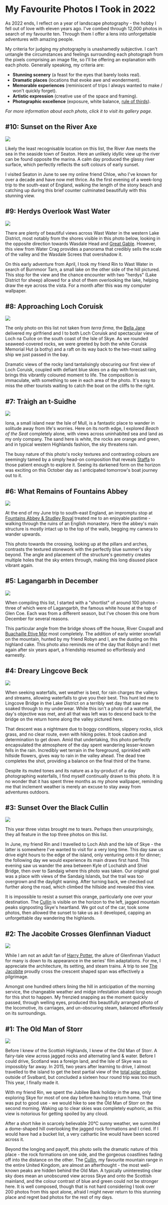 # My Favourite Photos I Took in 2022

As 2022 ends, I reflect on a year of landscape photography - the hobby I fell out of love with eleven years ago. I've combed through 12,000 photos in search of my favourite ten. Through them I offer a lens into unforgettable adventures with amazing people.

My criteria for judging my photography is unashamedly subjective. I can't untangle the circumstances and feelings surrounding each photograph from the pixels comprising an image file, so I'll be offering an explanation with each photo. Generally speaking, my criteria are:

- **Stunning scenery** (a feast for the eyes that barely looks real).
- **Dramatic places** (locations that evoke awe and wonderment).
- **Memorable experiences** (reminiscent of trips I always wanted to make / won't quickly forget).
- **Artistic expression** (creative use of the space and framing).
- **Photographic excellence** (exposure, white balance, [rule of thirds](https://en.wikipedia.org/wiki/Rule_of_thirds)).

*For more information about each photo, click it to visit its gallery page.*

## #10: Sunset on the River Axe

<img src="../../public/photos/sunset-on-the-river-axe.jpeg" />

Likely the least recognisable location on this list, the River Axe meets the sea in the seaside town of Seaton. Here an unlikely idyllic view up the river can be found opposite the marina. A calm day produced the glassy river surface, which perfectly reflects the soft colours of early sunset.

I visited Seaton in June to see my online friend Chloe, who I've known for over a decade and have now met thrice. As the first evening of a week-long trip to the south-east of England, walking the length of the stony beach and catching up during this brief counter culminated beautifully with this stunning view.

## #9: Herdys Overlook Wast Water

<img src="../../public/photos/herdys-overlook-wast-water.jpeg" />

There are plenty of beautiful views across Wast Water in the western Lake District, most notably from the shores visible in this photo below, looking in the opposite direction towards Wasdale Head and [Great Gable](https://en.wikipedia.org/wiki/Great_Gable). However, this view from Water Crag provides a panorama that credibly sells the scale of the valley and the Wasdale Screes that overshadow it.

On this early adventure from April, I took my friend Rin to Wast Water in search of Burnmoor Tarn, a small lake on the other side of the hill pictured. This stop for the view and the chance encounter with two "herdys" (Lake District for sheep) allowed for a shot of them overlooking the lake, helping draw the eye across the vista. For a month after this was my computer wallpaper.

## #8: Approaching Loch Coruisk

<img src="../../public/photos/approaching-loch-coruisk.jpeg" />

The only photo on this list not taken from *terra firma*, the [Bella Jane](https://www.bellajane.co.uk/boattrips.asp) delivered my girlfriend and I to both Loch Coruisk and spectacular view of Loch na Cuilce on the south coast of the Isle of Skye. As we rounded seaweed-covered rocks, we were greeted by both the white Coruisk Memorial Hut (a bothy) and a raft on its way back to the two-mast sailing ship we just passed in the bay.

Dramatic views of the rocky land tantalisingly obscuring our first view of Loch Coruisk, coupled with defiant blue skies on a day with forecast rain, brings this vibrantly coloured moment to life. The composition is immaculate, with something to see in each area of the photo. It's easy to miss the other tourists waiting to catch the boat on the cliffs to the right.

## #7: Tràigh an t-Suidhe

<img src="../../public/photos/traigh-an-t-suidhe.jpeg" />

Iona, a small island near the Isle of Mull, is a fantastic place to wander in solitude away from life's worries. Here on its north edge, I explored *Beach of the Seat* completely alone, with views across uninhabited sea and land as my only company. The sand here is white, the rocks are orange and green, and in typical western Highlands fashion, the sky threatens rain.

The busy nature of this photo's rocky textures and contrasting colours are seemingly tamed by a simply head-on composition that reveals [Staffa](https://www.nts.org.uk/visit/places/staffa) to those patient enough to explore it. Seeing its darkened form on the horizon was exciting on this October day as I anticipated tomorrow's boat journey out to it.

## #6: What Remains of Fountains Abbey

<img src="../../public/photos/what-remains-of-fountains-abbey.jpeg" />

At the end of my June trip to south-east England, an impromptu stop at [Fountains Abbey & Studley Royal](https://www.nationaltrust.org.uk/visit/yorkshire/fountains-abbey-and-studley-royal-water-garden) treated me to an enjoyable pastime - walking through the ruins of an English monastery. Here the abbey's main structure is mostly intact up to the top of the walls, begging my camera to wander upwards.

This photo towards the crossing, looking up at the pillars and arches, contrasts the textured stonework with the perfectly blue summer's sky beyond. The angle and placement of the structure's geometry creates multiple holes that the sky enters through, making this long disused place vibrant again.

## #5: Lagangarbh in December

<img src="../../public/photos/lagangarbh-in-december.jpeg" />

When compiling this list, I started with a "shortlist" of around 100 photos - three of which were of Lagangarbh, the famous white house at the top of Glen Coe. Each was from a different season, but I've chosen this one from December for several reasons.

This particular angle from the bridge shows off the house, River Coupall and [Buachaille Etive Mòr](https://en.wikipedia.org/wiki/Buachaille_Etive_M%C3%B2r) most completely. The addition of early winter snowfall on the mountain, hunted by my friend Robyn and I, are the dusting on this highland cake. This photo also reminds me of the day that Robyn and I met again after six years apart, a friendship resumed so effortlessly and earnestly.

## #4: Dreary Lingcove Beck

<img src="../../public/photos/dreary-lingcove-beck.jpeg" />

When seeking waterfalls, wet weather is best, for rain charges the valleys and streams, allowing waterfalls to give you their best. This hunt led me to Lingcove Bridge in the Lake District on a terribly wet day that saw me soaked through to my underwear. While this isn't a photo of a waterfall, the day's objective was met, and all that was left was to descend back to the bridge on the return home along the valley pictured here.

That descent was a nightmare due to boggy conditions, slippery rocks, slick grass, and no clear route, even with hiking poles. It took caution and determination to get down. Amid that undertaking, this photo perfectly encapsulated the atmosphere of the day spent wandering lesser-known fells in the rain. Incredibly wet terrain in the foreground, sprinkled with hillside flowers, gives way to rain in the valley ahead. The dead tree completes the shot, providing a balance on the final third of the frame.

Despite its muted tones and its nature as a by-product of a day photographing waterfalls, I find myself continually drawn to this photo. It is no wonder that it has spent three months as my phone wallpaper, reminding me that inclement weather is merely an excuse to stay away from adventures outdoors.

## #3: Sunset Over the Black Cullin

<img src="../../public/photos/sunset-over-the-black-cullin.jpeg" />

This year three vistas brought me to tears. Perhaps then unsurprisingly, they all feature in the top three photos on this list.

In June, my friend Rin and I travelled to Loch Alsh and the Isle of Skye - the latter is somewhere I've wanted to visit for a very long time. This day saw us drive eight hours to the edge of the island, only venturing onto it for dinner; the following day we would experience its main draws first hand. This evening saw us wander the area between Kyle of Lochalsh and Shiel Bridge, then over to Sandaig where this photo was taken. Our original goal was a place with views of the Sandaig Islands, but the trail was too overgrown and the daylight waning. After turning back, we checked out further along the road, which climbed the hillside and revealed this view.

It is impossible to resist a sunset this orange, particularly one over your destination. The [Cullin](https://en.wikipedia.org/wiki/Cuillin) is visible on the horizon to the left, jagged mountain peaks signposting Skye's heartland. We got out of the car, took some photos, then allowed the sunset to take us as it developed, capping an unforgettable day wandering the highlands.

## #2: The Jacobite Crosses Glenfinnan Viaduct

<img src="../../public/photos/the-jacobite-crosses-glenfinnan-viaduct.jpeg" />

While I am not an adult fan of [Harry Potter](https://en.wikipedia.org/wiki/TERF), the allure of Glenfinnan Viaduct for many is down to its appearance in the series' film adaptations. For me, I appreciate the architecture, its setting, and steam trains. A trip to see [The Jacobite](https://westcoastrailways.co.uk/jacobite/steam-train-trip) proudly cross the crescent shaped span was effectively a pilgrimage.

Amongst one hundred others lining the hill in anticipation of the morning service, the changeable weather and midge infestation abated long enough for this shot to happen. My frenzied snapping as the moment quickly passed, through welling eyes, produced this beautifully arranged photo of the locomotive, its carriages, and un-obscuring steam, balanced effortlessly on its surroundings.

## #1: The Old Man of Storr

<img src="../../public/photos/the-old-man-of-storr.jpeg" />

Before I knew of the Scottish Highlands, I knew of the Old Man of Storr. A fairy-tale view across jagged rocks and alternating land & water. Before I could drive, Scotland was a foreign land, and the Isle of Skye was so impossibly far away. In 2015, two years after learning to drive, I almost travelled to the island to get the best partial view of the [total solar eclipse](https://www.timeanddate.com/eclipse/solar/2015-march-20) outside of Svalbard, but concluded a sixteen hour round trip was too much. This year, I finally made it.

With my friend Rin, we spent the Jubilee Bank holiday in the area, only exploring Skye for most of one day before having to return home. That time was put to good use - we would hike to see the Old Man of Storr on the second morning. Waking up to clear skies was completely euphoric, as this view is notorious for getting spoiled by any cloud.

After a short hike in scarcely believable 20°C sunny weather, we summited a dome-shaped hill overlooking the jagged rock formations and I cried. If I would have had a bucket list, a very cathartic line would have been scored across it.

Beyond the longing and payoff, this photo sells the dramatic nature of this place - the rock formations on one side, and the gorgeous coastlines fading off into the distance on the other. The [Cullin](https://en.wikipedia.org/wiki/Cuillin), my favourite mountain range in the entire United Kingdom, are almost an afterthought - the most well-known peaks are hidden behind the Old Man. A typically uninteresting clear sky does mean an unobscured view across Skye and onto the Scottish mainland, and the colour contrast of blue and green could not be stronger here. It is well composed, though that is not hard considering I took over 200 photos from this spot alone, afraid I might never return to this stunning place and regret bad photos for the rest of my days.
